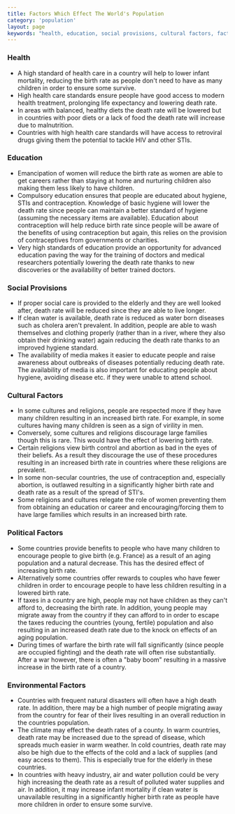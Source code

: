 ```yaml
---
title: Factors Which Effect The World's Population
category: 'population'
layout: page
keywords: "health, education, social provisions, cultural factors, factors, population, world population, natural increase, birth rate, death rate"
---
```


### Health

- A high standard of health care in a country will help to lower infant mortality, reducing the birth rate as people don't need to have as many children in order to ensure some survive.
- High health care standards ensure people have good access to modern health treatment, prolonging life expectancy and lowering death rate. 
- In areas with balanced, healthy diets the death rate will be lowered but in countries with poor diets or a lack of food the death rate will increase due to malnutrition. 
- Countries with high health care standards will have access to retroviral drugs giving them the potential to tackle HIV and other STIs.

### Education

- Emancipation of women will reduce the birth rate as women are able to get careers rather than staying at home and nurturing children also making them less likely to have children.
- Compulsory education ensures that people are educated about hygiene, STIs and contraception. Knowledge of basic hygiene will lower the death rate since people can maintain a better standard of hygiene (assuming the necessary items are available). Education about contraception will help reduce birth rate since people will be aware of the benefits of using contraception but again, this relies on the provision of contraceptives from governments or charities. 
- Very high standards of education provide an opportunity for advanced education paving the way for the training of doctors and medical researchers potentially lowering the death rate thanks to new discoveries or the availability of better trained doctors.  

### Social Provisions

- If proper social care is provided to the elderly and they are well looked after, death rate will be reduced since they are able to live longer.
- If clean water is available, death rate is reduced as water born diseases such as cholera aren't prevalent. In addition, people are able to wash themselves and clothing properly (rather than in a river, where they also obtain their drinking water) again reducing the death rate thanks to an improved hygiene standard. 
- The availability of media makes it easier to educate people and raise awareness about outbreaks of diseases potentially reducing death rate. The availability of media is also important for educating people about hygiene, avoiding disease etc. if they were unable to attend school. 

### Cultural Factors

- In some cultures and religions, people are respected more if they have many children resulting in an increased birth rate. For example, in some cultures having many children is seen as a sign of virility in men. 
- Conversely, some cultures and religions discourage large families though this is rare. This would have the effect of lowering birth rate. 
- Certain religions view birth control and abortion as bad in the eyes of their beliefs. As a result they discourage the use of these procedures resulting in an increased birth rate in countries where these religions are prevalent.
- In some non-secular countries, the use of contraception and, especially abortion, is outlawed resulting in a significantly higher birth rate and death rate as a result of the spread of STI's. 
- Some religions and cultures relegate the role of women preventing them from obtaining an education or career and encouraging/forcing them to have large families which results in an increased birth rate.

### Political Factors

- Some countries provide benefits to people who have many children to encourage people to give birth (e.g. France) as a result of an aging population and a natural decrease. This has the desired effect of increasing birth rate.
- Alternatively some countries offer rewards to couples who have fewer children in order to encourage people to have less children resulting in a lowered birth rate.
- If taxes in a country are high, people may not have children as they can't afford to, decreasing the birth rate. In addition, young people may migrate away from the country if they can afford to in order to escape the taxes reducing the countries (young, fertile) population and also resulting in an increased death rate due to the knock on effects of an aging population. 
- During times of warfare the birth rate will fall significantly (since people are occupied fighting) and the death rate will often rise substantially. After a war however, there is often a "baby boom" resulting in a massive increase in the birth rate of a country. 

### Environmental Factors

- Countries with frequent natural disasters will often have a high death rate. In addition, there may be a high number of people migrating away from the country for fear of their lives resulting in an overall reduction in the countries population. 
- The climate may effect the death rates of a county. In warm countries, death rate may be increased due to the spread of disease, which spreads much easier in warm weather. In cold countries, death rate may also be high due to the effects of the cold and a lack of supplies (and easy access to them). This is especially true for the elderly in these countries.
- In countries with heavy industry, air and water pollution could be very high increasing the death rate as a result of polluted water supplies and air. In addition, it may increase infant mortality if clean water is unavailable resulting in a significantly higher birth rate as people have more children in order to ensure some survive. 
